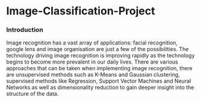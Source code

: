# Image-Classification-Project
###  **Introduction**
Image recognition has a vast array of applications: facial recognition, google lens and image organisation are just a few of the possibilities. The technology driving image recognition is improving rapidly as the technology begins to become more prevalent in our daily lives. 
There are various approaches that can be taken when implementing image recognition, there are unsupervised methods such as K-Means and Gaussian clustering, supervised methods like Regression, Support Vector Machines and Neural Networks as well as dimensionality reduction to gain deeper insight into the structure of the data.

